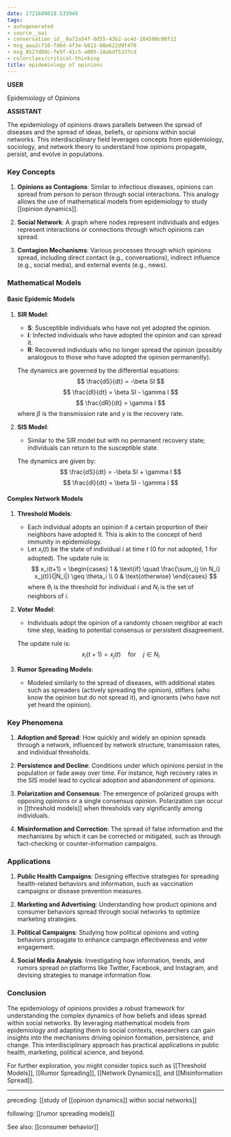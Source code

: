 ```yaml
---
date: 1721689818.533949
tags:
- autogenerated
- source__oai
- conversation_id__0a72a54f-8d55-43b2-ac4d-104500c00f12
- msg_aaa2c710-fd6d-4f3e-b811-88e622d9f470
- msg_8527d89c-fe5f-41c5-a005-18abdf5337cd
- colorclass/critical-thinking
title: epidemiology of opinions
---
```


**USER**

Epidemiology of Opinions


**ASSISTANT**

The epidemiology of opinions draws parallels between the spread of diseases and the spread of ideas, beliefs, or opinions within social networks. This interdisciplinary field leverages concepts from epidemiology, sociology, and network theory to understand how opinions propagate, persist, and evolve in populations.

### Key Concepts

1. **Opinions as Contagions**: Similar to infectious diseases, opinions can spread from person to person through social interactions. This analogy allows the use of mathematical models from epidemiology to study [[opinion dynamics]].

2. **Social Network**: A graph where nodes represent individuals and edges represent interactions or connections through which opinions can spread.

3. **Contagion Mechanisms**: Various processes through which opinions spread, including direct contact (e.g., conversations), indirect influence (e.g., social media), and external events (e.g., news).

### Mathematical Models

#### Basic Epidemic Models

1. **SIR Model**:
   - **S**: Susceptible individuals who have not yet adopted the opinion.
   - **I**: Infected individuals who have adopted the opinion and can spread it.
   - **R**: Recovered individuals who no longer spread the opinion (possibly analogous to those who have adopted the opinion permanently).

   The dynamics are governed by the differential equations:
   $$
   \frac{dS}{dt} = -\beta SI
   $$
   $$
   \frac{dI}{dt} = \beta SI - \gamma I
   $$
   $$
   \frac{dR}{dt} = \gamma I
   $$
   where $\beta$ is the transmission rate and $\gamma$ is the recovery rate.

2. **SIS Model**:
   - Similar to the SIR model but with no permanent recovery state; individuals can return to the susceptible state.

   The dynamics are given by:
   $$
   \frac{dS}{dt} = -\beta SI + \gamma I
   $$
   $$
   \frac{dI}{dt} = \beta SI - \gamma I
   $$

#### Complex Network Models

1. **Threshold Models**:
   - Each individual adopts an opinion if a certain proportion of their neighbors have adopted it. This is akin to the concept of herd immunity in epidemiology.
   - Let $x_i(t)$ be the state of individual $i$ at time $t$ (0 for not adopted, 1 for adopted). The update rule is:
     $$
     x_i(t+1) = \begin{cases}
     1 & \text{if} \quad \frac{\sum_{j \in N_i} x_j(t)}{|N_i|} \geq \theta_i \\
     0 & \text{otherwise}
     \end{cases}
     $$
     where $\theta_i$ is the threshold for individual $i$ and $N_i$ is the set of neighbors of $i$.

2. **Voter Model**:
   - Individuals adopt the opinion of a randomly chosen neighbor at each time step, leading to potential consensus or persistent disagreement.

   The update rule is:
   $$
   x_i(t+1) = x_j(t) \quad \text{for} \quad j \in N_i
   $$

3. **Rumor Spreading Models**:
   - Modeled similarly to the spread of diseases, with additional states such as spreaders (actively spreading the opinion), stiflers (who know the opinion but do not spread it), and ignorants (who have not yet heard the opinion).

### Key Phenomena

1. **Adoption and Spread**: How quickly and widely an opinion spreads through a network, influenced by network structure, transmission rates, and individual thresholds.

2. **Persistence and Decline**: Conditions under which opinions persist in the population or fade away over time. For instance, high recovery rates in the SIS model lead to cyclical adoption and abandonment of opinions.

3. **Polarization and Consensus**: The emergence of polarized groups with opposing opinions or a single consensus opinion. Polarization can occur in [[threshold models]] when thresholds vary significantly among individuals.

4. **Misinformation and Correction**: The spread of false information and the mechanisms by which it can be corrected or mitigated, such as through fact-checking or counter-information campaigns.

### Applications

1. **Public Health Campaigns**: Designing effective strategies for spreading health-related behaviors and information, such as vaccination campaigns or disease prevention measures.

2. **Marketing and Advertising**: Understanding how product opinions and consumer behaviors spread through social networks to optimize marketing strategies.

3. **Political Campaigns**: Studying how political opinions and voting behaviors propagate to enhance campaign effectiveness and voter engagement.

4. **Social Media Analysis**: Investigating how information, trends, and rumors spread on platforms like Twitter, Facebook, and Instagram, and devising strategies to manage information flow.

### Conclusion

The epidemiology of opinions provides a robust framework for understanding the complex dynamics of how beliefs and ideas spread within social networks. By leveraging mathematical models from epidemiology and adapting them to social contexts, researchers can gain insights into the mechanisms driving opinion formation, persistence, and change. This interdisciplinary approach has practical applications in public health, marketing, political science, and beyond.

For further exploration, you might consider topics such as [[Threshold Models]], [[Rumor Spreading]], [[Network Dynamics]], and [[Misinformation Spread]].


---

preceding: [[study of [[opinion dynamics]] within social networks]]  


following: [[rumor spreading models]]

See also: [[consumer behavior]]